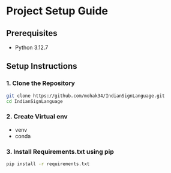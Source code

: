 # Project Setup Guide

## Prerequisites
- Python 3.12.7

## Setup Instructions

### 1. Clone the Repository
```bash
git clone https://github.com/mohak34/IndianSignLanguage.git
cd IndianSignLanguage
```
### 2. Create Virtual env 
- venv
- conda

### 3. Install Requirements.txt using pip
```bash
pip install -r requirements.txt
```
